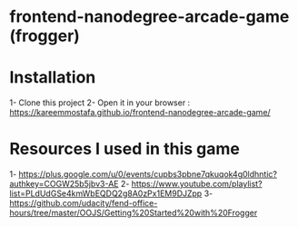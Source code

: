 frontend-nanodegree-arcade-game (frogger)
===============================
# Installation
1- Clone this project
2- Open it in your browser : https://kareemmostafa.github.io/frontend-nanodegree-arcade-game/
# Resources I used in this game
1- https://plus.google.com/u/0/events/cupbs3pbne7qkuqok4g0ldhntic?authkey=COGW25b5jbv3-AE
2- https://www.youtube.com/playlist?list=PLdUdGSe4kmWbEQDQ2g8A0zPx1EM9DJZpp
3- https://github.com/udacity/fend-office-hours/tree/master/OOJS/Getting%20Started%20with%20Frogger

